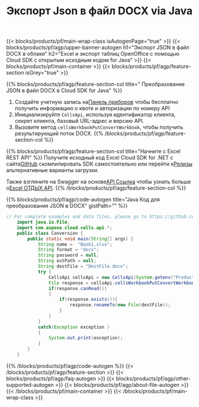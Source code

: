 ﻿---
title: Экспорт Json в файл DOCX via Java
description: Aspose.Cells Cloud REST API поддерживает экспорт Excel файлов и внутренних объектов в различные форматы файлов. SDK поддерживает различные языки разработки. К ним относятся Android, C#, Go, Java, NodeJS, Perl, PHP, Python, Ruby и Swift.
url: /ru/java/export/json-to-docx/
---
{{< blocks/products/pf/main-wrap-class isAutogenPage="true" >}}
{{< blocks/products/pf/agp/upper-banner-autogen h1="Экспорт JSON в файл DOCX в облаке" h2="Excel и экспорт таблиц OpenOffice с помощью Cloud SDK с открытым исходным кодом for Java" >}}
{{< blocks/products/pf/main-container >}}
{{< blocks/products/pf/agp/feature-section isGrey="true" >}}

{{% blocks/products/pf/agp/feature-section-col title=" Преобразование JSON в файл DOCX в Cloud SDK for Java" %}}
1.  Создайте учетную запись на<a href="https://dashboard.aspose.cloud/">Панель приборов</a> чтобы бесплатно получить информацию о квоте и авторизации по номеру API
1. Инициализируйте ```CellsApi```, используя идентификатор клиента, секрет клиента, базовый URL-адрес и версию API.
1. Вызовите метод ```cellsWorkbookPutConvertWorkbook```, чтобы получить результирующий поток DOCX.
{{% /blocks/products/pf/agp/feature-section-col %}}

{{% blocks/products/pf/agp/feature-section-col title="Начните с Excel REST API" %}}
 Получите исходный код Excel Cloud SDK for .NET с сайта[GitHub](https://github.com/aspose-cells-cloud/aspose-cells-cloud-java) скомпилировать SDK самостоятельно или перейти к[Релизы](https://github.com/aspose-cells-cloud/aspose-cells-cloud-java/releases) альтернативные варианты загрузки.

 Также взгляните на Swagger на основе[API Ссылка]() чтобы узнать больше о[Excel ОТДЫХ API](https://products.aspose.cloud/cells/curl/).
{{% /blocks/products/pf/agp/feature-section-col %}}

{{% blocks/products/pf/agp/code-autogen title="Java Код для преобразования JSON в DOCX" gistPath="" %}}
```java
// For complete examples and data files, please go to https://github.com/aspose-cells-cloud/aspose-cells-cloud-java/
    import java.io.File;
    import com.aspose.cloud.cells.api.*;
    public class Conversion {
        public static void main(String[] args) {
            String name =  "Book1.xlsx";
            String format = "docx";
            String password = null;
            String outPath = null;
            String destFile = "DestFile.docx";
            try {
                CellsApi cellsApi = new CellsApi(System.getenv("ProductClientId"), System.getenv("ProductClientSecret"));
                File response = cellsApi.cellsWorkbookPutConvertWorkbook(new File(name), format, password, outPath, null,null);            
                if(response.canRead())
                {
                    if(response.exists()){
                        response.renameTo(new File(destFile));
                    }                
                }
            }
            catch(Exception exception )
            {
                System.out.print(exception);
            }
        }
    }
```

{{% /blocks/products/pf/agp/code-autogen %}}
{{< /blocks/products/pf/agp/feature-section >}}
{{< blocks/products/pf/agp/faq-autogen >}}
{{< blocks/products/pf/agp/other-supported-autogen >}}
{{< blocks/products/pf/agp/about-file-autogen >}}
{{< /blocks/products/pf/main-container >}}
{{< /blocks/products/pf/main-wrap-class >}}
